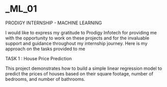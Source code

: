 # _ML_01
PRODIGY INTERNSHIP - MACHINE LEARNING

I would like to express my gratitude to Prodigy Infotech for providing me with the opportunity to work on these projects and for the invaluable support and guidance throughout my internship journey. Here is my approach on the tasks provided to me

TASK 1 : House Price Prediction

This project demonstrates how to build a simple linear regression model to predict the prices of houses based on their square footage, number of bedrooms, and number of bathrooms.
